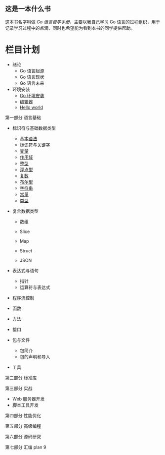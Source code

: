 ## 这是一本什么书

这本书名字叫做 *Go 语言自学手册*，主要以我自己学习 Go 语言的过程组织，用于记录学习过程中的点滴，同时也希望能为看到本书的同学提供帮助。

# 栏目计划

* 绪论
  * Go 语言起源
  * Go 语言现状
  * Go 语言未来
* 环境安装
  * [Go 环境安装](./环境安装/Go环境安装.md)
  * [编辑器](./环境安装/编辑器.md)
  * [Hello world](./环境安装/Helloworld.md)

第一部分 语言基础

* 标识符与基础数据类型

  * [基本语法](./语言基础/标识符与基础数据类型/基本语法.md)
  * [标识符与关键字](./语言基础/标识符与基础数据类型/标识符与关键字.md)
  * [变量](./语言基础/标识符与基础数据类型/变量.md)
  * [作用域](./语言基础/标识符与基础数据类型/作用域.md)
  * [整型](./语言基础/标识符与基础数据类型/整型.md)
  * [浮点型](./语言基础/标识符与基础数据类型/浮点型.md)
  * [复数](./语言基础/标识符与基础数据类型/复数.md)
  * [布尔型](./语言基础/标识符与基础数据类型/复数.md)
  * [字符串](./语言基础/标识符与基础数据类型/字符串.md)
  * [常量](./语言基础/标识符与基础数据类型/常量.md)
  * [类型](./语言基础/标识符与基础数据类型/类型.md)
* 复合数据类型

  * 数组

  * Slice

  * Map

  * Struct

  * JSON
* 表达式与语句
  * 指针
  * 运算符与表达式
* 程序流控制
* 函数
* 方法
* 接口
* 包与文件

  * 包简介
  * 包的声明和导入
* 工具

第二部分 标准库

第三部分 实战

* Web 服务器开发
* 脚本工具开发

第四部分 性能优化

第五部分 高级编程

第六部分 源码研究

第七部分 汇编 plan 9